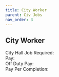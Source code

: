 ```yaml
---
title: City Worker
parent: Civ Jobs
nav_order: 3
---
```


## City Worker

City Hall Job Required:  
Pay:  
Off Duty Pay:  
Pay Per Completion:  
